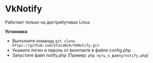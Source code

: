 # VkNotify
Работает только на дистрибутивах Linux

**Установка**

* Выполните команду `git clone https://github.com/StacoNiK/VkNotify.git`
* Укажите логин и пароль от вконтакте в файле config.php
* Запустите файл notify.php (Пример: `php путь_к_файлу/notify.php`)

